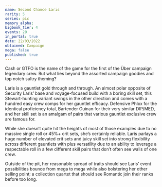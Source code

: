 ```yaml
---
name: Second Chance Laris
rarity: 5
series: pic
memory_alpha:
bigbook_tier: 4
events: 20
in_portal: true
date: 22/03/2022
obtained: Campaign
mega: false
published: true
---
```


Cash or GTFO is the name of the game for the first of the Über campaign legendary crew. But what lies beyond the assorted campaign goodies and top notch sultry theming? 

Laris is a gauntlet gold through and through. An almost polar opposite of Security Laris’ base and voyage-focused build with a boring skill set, this Stewart-hunting variant swings in the other direction and comes with a hundred easy crew comps for her gauntlet efficacy. Defensive Phlox for the identical proficiency total, Bartender Guinan for their very similar DIP/MED, and her skill set is an amalgam of pairs that various gauntlet exclusive crew are famous for.

While she doesn’t quite hit the heights of most of those examples due to no massive single roll or 45%+ crit sets, she’s certainly reliable. Laris parlays a huge number of elevated crit sets and juicy skill set into strong flexibility across different gauntlets with plus versatility due to an ability to leverage a respectable roll in a few different skill pairs that don’t often see walls of one crew.

Outside of the pit, her reasonable spread of traits should see Laris’ event possibilities bounce from mega to mega while also bolstering her other selling point; a collection quartet that should see Romantic join their ranks before too long.

